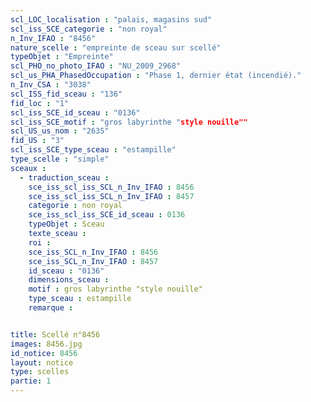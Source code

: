 ```yaml
---
scl_LOC_localisation : "palais, magasins sud"
scl_iss_SCE_categorie : "non royal"
n_Inv_IFAO : "8456"
nature_scelle : "empreinte de sceau sur scellé"
typeObjet : "Empreinte"
scl_PHO_no_photo_IFAO : "NU_2009_2968"
scl_us_PHA_PhasedOccupation : "Phase 1, dernier état (incendié)."
n_Inv_CSA : "3038"
scl_ISS_fid_sceau : "136"
fid_loc : "1"
scl_iss_SCE_id_sceau : "0136"
scl_iss_SCE_motif : "gros labyrinthe "style nouille""
scl_US_us_nom : "2635"
fid_US : "3"
scl_iss_SCE_type_sceau : "estampille"
type_scelle : "simple"
sceaux :
  - traduction_sceau : 
    sce_iss_scl_iss_SCL_n_Inv_IFAO : 8456
    sce_iss_scl_iss_SCL_n_Inv_IFAO : 8457
    categorie : non royal
    sce_iss_scl_iss_SCE_id_sceau : 0136
    typeObjet : Sceau
    texte_sceau : 
    roi : 
    sce_iss_SCL_n_Inv_IFAO : 8456
    sce_iss_SCL_n_Inv_IFAO : 8457
    id_sceau : "0136"
    dimensions_sceau : 
    motif : gros labyrinthe "style nouille"
    type_sceau : estampille
    remarque : 


title: Scellé n°8456
images: 8456.jpg
id_notice: 8456
layout: notice
type: scelles
partie: 1
---
```


